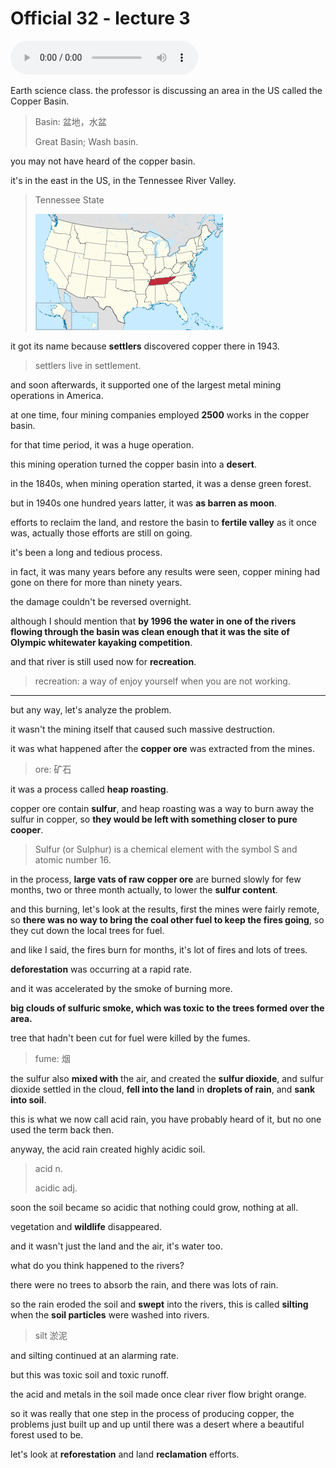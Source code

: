 # Official 32 - lecture 3

<audio controls>
  <source src="../audio/Official 32 - lecture 3.mp3">
</audio><br>

Earth science class. the professor is discussing an area in the US called the Copper Basin. 

> Basin: 盆地，水盆
>
> Great Basin; Wash basin.

you may not have heard of the copper basin.

it's in the east in the US, in the Tennessee River Valley. 

> Tennessee State
>
> ![Map of the United States with Tennessee highlighted](Official%2032%20-%20lecture%203.assets/300px-Tennessee_in_United_States.svg.png)

it got its name because **settlers** discovered copper there in 1943.

> settlers live in settlement. 

and soon afterwards, it supported one of the largest metal mining operations in America.

at one time, four mining companies employed **2500** works in the copper basin. 

for that time period, it was a huge operation.

this mining operation turned the copper basin into a **desert**. 

in the 1840s, when mining operation started, it was a dense green forest.

but in 1940s one hundred years latter, it was **as barren as moon**. 

efforts to reclaim the land, and restore the basin to **fertile valley** as it once was, actually those efforts are still on going.

it's been a long and tedious process. 

in fact, it was many years before any results were seen, copper mining had gone on there for more than ninety years. 

the damage couldn't be reversed overnight.

although I should mention that **by 1996 the water in one of the rivers flowing through the basin was clean enough that it was the site of Olympic whitewater kayaking competition**. 

and that river is still used now for **recreation**. 

> recreation: a way of enjoy yourself when you are not working. 

----

but any way, let's analyze the problem. 

it wasn't the mining itself that caused  such massive destruction. 

it was what happened after the **copper ore** was extracted from the mines. 

> ore: 矿石

it was a process called **heap roasting**. 

copper ore contain **sulfur**, and heap roasting was a way to burn away the sulfur in copper, so **they would be left with something closer to pure cooper**. 

> Sulfur (or Sulphur) is a chemical element with the symbol S and atomic number 16. 

in the process, **large vats of raw copper ore** are burned slowly for few months, two or three month actually, to lower the **sulfur content**. 

and this burning, let's look at the results, first the mines were fairly remote, so **there was no way to bring the coal other fuel to keep the fires going**, so they cut down the local trees for fuel. 

and like I said, the fires burn for months, it's lot of fires and lots of trees.

**deforestation** was occurring at a rapid rate. 

and it was accelerated by the smoke of burning more.

**big clouds of sulfuric smoke, which was toxic to the trees formed over the area.** 

tree that hadn't been cut for fuel were killed by the fumes.

> fume: 烟

the sulfur also **mixed with** the air, and created the **sulfur dioxide**, and sulfur dioxide settled in the cloud, **fell into the land** in **droplets of rain**, and **sank into soil**. 

this is what we now call acid rain, you have probably heard of it, but no one used the term back then. 

anyway, the acid rain created highly acidic soil. 

> acid n.
>
> acidic adj.

soon the soil became so acidic that nothing could grow, nothing at all. 

vegetation and **wildlife** disappeared.

and it wasn't just the land and the air, it's water too. 

what do you think happened to the rivers?

there were no trees to absorb the rain, and there was lots of rain. 

so the rain eroded the soil and **swept** into the rivers, this is called **silting** when the **soil particles** were washed into rivers. 

> silt 淤泥

and silting continued at an alarming rate.

but this was toxic soil and toxic runoff. 

the acid and metals in the soil made once clear river flow bright orange.

so it was really that one step in the process of producing copper, the problems just built up and up until there was a desert where a beautiful forest used to be.

 let's look at **reforestation** and land **reclamation** efforts. 